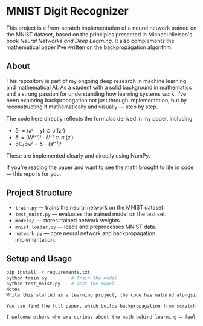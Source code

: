 # MNIST Digit Recognizer

This project is a from-scratch implementation of a neural network trained on the MNIST dataset, based on the principles presented in Michael Nielsen's book *Neural Networks and Deep Learning*. It also complements the mathematical paper I've written on the backpropagation algorithm.

## About

This repository is part of my ongoing deep research in machine learning and mathematical AI. As a student with a solid background in mathematics and a strong passion for understanding how learning systems work, I’ve been exploring backpropagation not just through implementation, but by reconstructing it mathematically and visually — step by step.

The code here directly reflects the formulas derived in my paper, including:

- δᴸ = (aᴸ − y) ⊙ σ′(zᴸ)
- δˡ = (Wˡ⁺¹)ᵗ · δˡ⁺¹ ⊙ σ′(zˡ)
- ∂C/∂wˡ = δˡ · (aˡ⁻¹)ᵗ


These are implemented clearly and directly using NumPy.

If you're reading the paper and want to see the math brought to life in code — this repo is for you.

## Project Structure

- `train.py` — trains the neural network on the MNIST dataset.
- `test_mnist.py` — evaluates the trained model on the test set.
- `models/` — stores trained network weights.
- `mnist_loader.py` — loads and preprocesses MNIST data.
- `network.py` — core neural network and backpropagation implementation.

## Setup and Usage

```bash
pip install -r requirements.txt
python train.py         # Train the model
python test_mnist.py    # Test the model
Notes
While this started as a learning project, the code has matured alongside my deeper mathematical study of backpropagation.

You can find the full paper, which builds backpropagation from scratch using math and connects directly to this code

I welcome others who are curious about the math behind learning — feel free to explore and build upon it!
